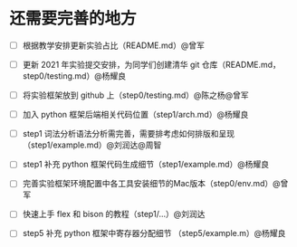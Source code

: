 # 还需要完善的地方

- [ ] 根据教学安排更新实验占比（README.md）@曾军
- [ ] 更新 2021 年实验提交安排，为同学们创建清华 git 仓库（README.md，step0/testing.md）@杨耀良
- [ ] 将实验框架放到 github 上（step0/testing.md）@陈之杨@曾军
- [ ] 加入 python 框架后端相关代码位置（step1/arch.md）@杨耀良
- [ ] step1 词法分析语法分析需完善，需要排考虑如何排版和呈现（step1/example.md）@刘润达@周智
- [ ] step1 补充 python 框架代码生成细节（step1/example.md）@杨耀良 
- [ ] 完善实验框架环境配置中各工具安装细节的Mac版本（step0/env.md）@曾军
- [ ] 快速上手 flex 和 bison 的教程（step1/...）@刘润达
- [ ] step5 补充 python 框架中寄存器分配细节 （step5/example.m）@杨耀良

